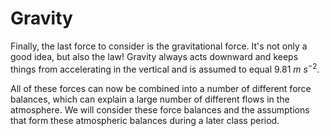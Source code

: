 # Gravity

Finally, the last force to consider is the gravitational force. It's not
only a good idea, but also the law! Gravity always acts downward and
keeps things from accelerating in the vertical and is assumed to equal
$9.81$ $m$ $s^{-2}$.

All of these forces can now be combined into a number of different force
balances, which can explain a large number of different flows in the
atmosphere. We will consider these force balances and the assumptions
that form these atmospheric balances during a later class period.